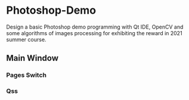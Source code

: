# Photoshop-Demo
Design a basic Photoshop demo programming with Qt IDE, OpenCV and some algorithms of images processing for exhibiting the reward in 2021 summer course.

## Main Window
### Pages Switch
### Qss
